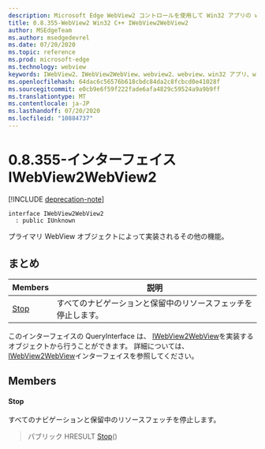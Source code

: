 ```yaml
---
description: Microsoft Edge WebView2 コントロールを使用して Win32 アプリの web コンテンツをホストする
title: 0.8.355-WebView2 Win32 C++ IWebView2WebView2
author: MSEdgeTeam
ms.author: msedgedevrel
ms.date: 07/20/2020
ms.topic: reference
ms.prod: microsoft-edge
ms.technology: webview
keywords: IWebView2、IWebView2WebView、webview2、webview、win32 アプリ、win32、edge
ms.openlocfilehash: 64dac6c56576b618cbdc84da2c8fcbcd0e41028f
ms.sourcegitcommit: e0cb9e6f59f222fade6afa4829c59524a9a9b9ff
ms.translationtype: MT
ms.contentlocale: ja-JP
ms.lasthandoff: 07/20/2020
ms.locfileid: "10884737"
---
```

# 0.8.355-インターフェイス IWebView2WebView2 

[!INCLUDE [deprecation-note](../../includes/deprecation-note.md)]

```
interface IWebView2WebView2
  : public IUnknown
```

プライマリ WebView オブジェクトによって実装されるその他の機能。

## まとめ

 Members                        | 説明
--------------------------------|---------------------------------------------
[Stop](#stop) | すべてのナビゲーションと保留中のリソースフェッチを停止します。

このインターフェイスの QueryInterface は、 [IWebView2WebView](IWebView2WebView.md)を実装するオブジェクトから行うことができます。 詳細については、 [IWebView2WebView](IWebView2WebView.md)インターフェイスを参照してください。

## Members

#### Stop 

すべてのナビゲーションと保留中のリソースフェッチを停止します。

> パブリック HRESULT [Stop](#stop)()

